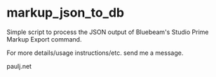 # markup_json_to_db
Simple script to process the JSON output of Bluebeam's Studio Prime Markup Export command.

For more details/usage instructions/etc. send me a message.

paulj.net
